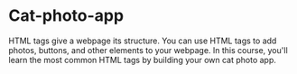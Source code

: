 # Cat-photo-app
HTML tags give a webpage its structure. You can use HTML tags to add photos, buttons, and other elements to your webpage. In this course, you'll learn the most common HTML tags by building your own cat photo app.

